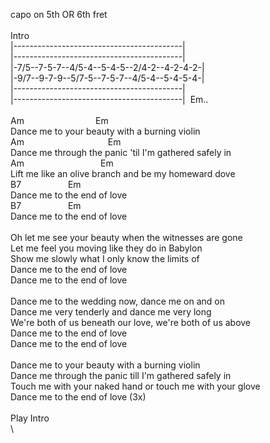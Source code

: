 capo&nbsp;on&nbsp;5th&nbsp;OR&nbsp;6th&nbsp;fret\
\
Intro\
|------------------------------------------|\
|------------------------------------------|\
|-7/5--7-5-7--4/5-4--5-4-5--2/4-2--4-2-4-2-|\
|-9/7--9-7-9--5/7-5--7-5-7--4/5-4--5-4-5-4-|\
|------------------------------------------|\
|------------------------------------------|&nbsp;&nbsp;Em..\
\
Am&nbsp;&nbsp;&nbsp;&nbsp;&nbsp;&nbsp;&nbsp;&nbsp;&nbsp;&nbsp;&nbsp;&nbsp;&nbsp;&nbsp;&nbsp;&nbsp;&nbsp;&nbsp;&nbsp;&nbsp;&nbsp;&nbsp;&nbsp;&nbsp;&nbsp;&nbsp;&nbsp;&nbsp;&nbsp;Em\
Dance&nbsp;me&nbsp;to&nbsp;your&nbsp;beauty&nbsp;with&nbsp;a&nbsp;burning&nbsp;violin\
Am&nbsp;&nbsp;&nbsp;&nbsp;&nbsp;&nbsp;&nbsp;&nbsp;&nbsp;&nbsp;&nbsp;&nbsp;&nbsp;&nbsp;&nbsp;&nbsp;&nbsp;&nbsp;&nbsp;&nbsp;&nbsp;&nbsp;&nbsp;&nbsp;&nbsp;&nbsp;&nbsp;&nbsp;&nbsp;&nbsp;&nbsp;&nbsp;&nbsp;&nbsp;Em\
Dance&nbsp;me&nbsp;through&nbsp;the&nbsp;panic&nbsp;'til&nbsp;I'm&nbsp;gathered&nbsp;safely&nbsp;in\
Am&nbsp;&nbsp;&nbsp;&nbsp;&nbsp;&nbsp;&nbsp;&nbsp;&nbsp;&nbsp;&nbsp;&nbsp;&nbsp;&nbsp;&nbsp;&nbsp;&nbsp;&nbsp;&nbsp;&nbsp;&nbsp;&nbsp;&nbsp;&nbsp;&nbsp;&nbsp;&nbsp;&nbsp;&nbsp;&nbsp;&nbsp;Em\
Lift&nbsp;me&nbsp;like&nbsp;an&nbsp;olive&nbsp;branch&nbsp;and&nbsp;be&nbsp;my&nbsp;homeward&nbsp;dove\
B7&nbsp;&nbsp;&nbsp;&nbsp;&nbsp;&nbsp;&nbsp;&nbsp;&nbsp;&nbsp;&nbsp;&nbsp;&nbsp;&nbsp;&nbsp;&nbsp;&nbsp;&nbsp;&nbsp;Em\
Dance&nbsp;me&nbsp;to&nbsp;the&nbsp;end&nbsp;of&nbsp;love\
B7&nbsp;&nbsp;&nbsp;&nbsp;&nbsp;&nbsp;&nbsp;&nbsp;&nbsp;&nbsp;&nbsp;&nbsp;&nbsp;&nbsp;&nbsp;&nbsp;&nbsp;&nbsp;&nbsp;Em\
Dance&nbsp;me&nbsp;to&nbsp;the&nbsp;end&nbsp;of&nbsp;love\
\
Oh&nbsp;let&nbsp;me&nbsp;see&nbsp;your&nbsp;beauty&nbsp;when&nbsp;the&nbsp;witnesses&nbsp;are&nbsp;gone&nbsp;\
Let&nbsp;me&nbsp;feel&nbsp;you&nbsp;moving&nbsp;like&nbsp;they&nbsp;do&nbsp;in&nbsp;Babylon&nbsp;\
Show&nbsp;me&nbsp;slowly&nbsp;what&nbsp;I&nbsp;only&nbsp;know&nbsp;the&nbsp;limits&nbsp;of&nbsp;\
Dance&nbsp;me&nbsp;to&nbsp;the&nbsp;end&nbsp;of&nbsp;love&nbsp;\
Dance&nbsp;me&nbsp;to&nbsp;the&nbsp;end&nbsp;of&nbsp;love&nbsp;\
\
Dance&nbsp;me&nbsp;to&nbsp;the&nbsp;wedding&nbsp;now,&nbsp;dance&nbsp;me&nbsp;on&nbsp;and&nbsp;on&nbsp;\
Dance&nbsp;me&nbsp;very&nbsp;tenderly&nbsp;and&nbsp;dance&nbsp;me&nbsp;very&nbsp;long&nbsp;\
We're&nbsp;both&nbsp;of&nbsp;us&nbsp;beneath&nbsp;our&nbsp;love,&nbsp;we're&nbsp;both&nbsp;of&nbsp;us&nbsp;above&nbsp;\
Dance&nbsp;me&nbsp;to&nbsp;the&nbsp;end&nbsp;of&nbsp;love&nbsp;\
Dance&nbsp;me&nbsp;to&nbsp;the&nbsp;end&nbsp;of&nbsp;love\
\
Dance&nbsp;me&nbsp;to&nbsp;your&nbsp;beauty&nbsp;with&nbsp;a&nbsp;burning&nbsp;violin&nbsp;\
Dance&nbsp;me&nbsp;through&nbsp;the&nbsp;panic&nbsp;till&nbsp;I'm&nbsp;gathered&nbsp;safely&nbsp;in&nbsp;\
Touch&nbsp;me&nbsp;with&nbsp;your&nbsp;naked&nbsp;hand&nbsp;or&nbsp;touch&nbsp;me&nbsp;with&nbsp;your&nbsp;glove&nbsp;\
Dance&nbsp;me&nbsp;to&nbsp;the&nbsp;end&nbsp;of&nbsp;love&nbsp;(3x)\
\
Play&nbsp;Intro\
\
